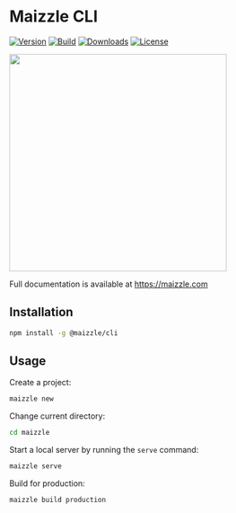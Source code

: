 # Maizzle CLI

[![Version][npm-version-shield]][npm]
[![Build][travis-ci-shield]][travis-ci]
[![Downloads][npm-stats-shield]][npm]
[![License][license-shield]][license]

<img src="https://github.com/maizzle/cli/blob/1.0/preview.gif?raw=true" width="387">

Full documentation is available at https://maizzle.com

## Installation

```sh
npm install -g @maizzle/cli
```

## Usage

Create a project:

```sh
maizzle new
```

Change current directory:

```sh
cd maizzle
```

Start a local server by running the `serve` command:

```sh
maizzle serve
```

Build for production:

```sh
maizzle build production
```

[npm]: https://www.npmjs.com/package/@maizzle/cli
[npm-version-shield]: https://img.shields.io/npm/v/@maizzle/cli.svg?style=flat-square
[npm-stats-shield]: https://img.shields.io/npm/dt/@maizzle/cli.svg?style=flat-square&color=6875f5
[travis-ci]: https://travis-ci.org/maizzle/cli/
[travis-ci-shield]: https://img.shields.io/travis/maizzle/cli/master.svg?style=flat-square
[license]: ./LICENSE
[license-shield]: https://img.shields.io/npm/l/@maizzle/cli.svg?style=flat-square&color=0e9f6e
